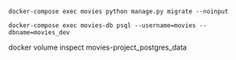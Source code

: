 ```
docker-compose exec movies python manage.py migrate --noinput
```


```
docker-compose exec movies-db psql --username=movies --dbname=movies_dev
```


docker volume inspect movies-project_postgres_data
